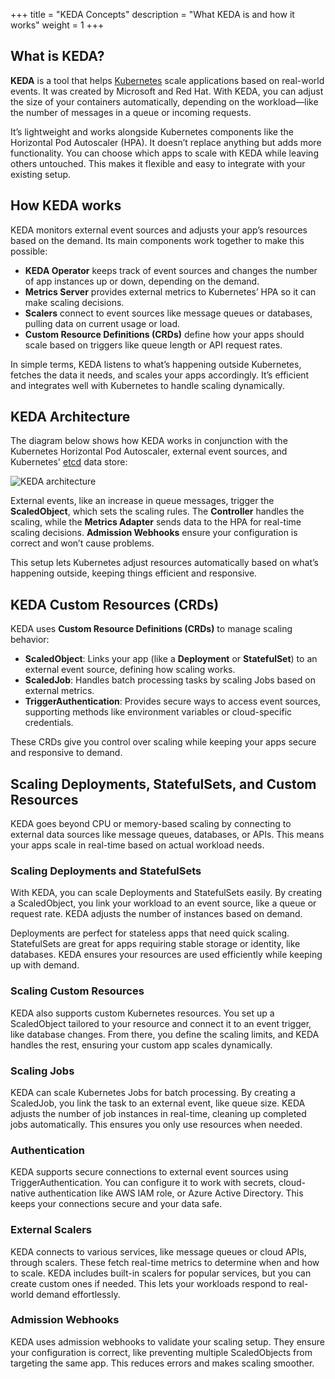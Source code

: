 +++
title = "KEDA Concepts"
description = "What KEDA is and how it works"
weight = 1
+++

## What is KEDA?

**KEDA** is a tool that helps [Kubernetes](https://kubernetes.io) scale applications based on real-world events. It was created by Microsoft and Red Hat. With KEDA, you can adjust the size of your containers automatically, depending on the workload—like the number of messages in a queue or incoming requests.

It’s lightweight and works alongside Kubernetes components like the Horizontal Pod Autoscaler (HPA). It doesn’t replace anything but adds more functionality. You can choose which apps to scale with KEDA while leaving others untouched. This makes it flexible and easy to integrate with your existing setup.

## How KEDA works

KEDA monitors external event sources and adjusts your app’s resources based on the demand. Its main components work together to make this possible:

* **KEDA Operator** keeps track of event sources and changes the number of app instances up or down, depending on the demand.
* **Metrics Server** provides external metrics to Kubernetes’ HPA so it can make scaling decisions.
* **Scalers** connect to event sources like message queues or databases, pulling data on current usage or load.
* **Custom Resource Definitions (CRDs)** define how your apps should scale based on triggers like queue length or API request rates.

In simple terms, KEDA listens to what’s happening outside Kubernetes, fetches the data it needs, and scales your apps accordingly. It’s efficient and integrates well with Kubernetes to handle scaling dynamically.

## KEDA Architecture

The diagram below shows how KEDA works in conjunction with the Kubernetes Horizontal Pod Autoscaler, external event sources, and Kubernetes' [etcd](https://etcd.io) data store:

![KEDA architecture](/img/keda-arch.png)

External events, like an increase in queue messages, trigger the **ScaledObject**, which sets the scaling rules. The **Controller** handles the scaling, while the **Metrics Adapter** sends data to the HPA for real-time scaling decisions. **Admission Webhooks** ensure your configuration is correct and won’t cause problems.

This setup lets Kubernetes adjust resources automatically based on what’s happening outside, keeping things efficient and responsive.

## KEDA Custom Resources (CRDs)

KEDA uses **Custom Resource Definitions (CRDs)** to manage scaling behavior:

* **ScaledObject**: Links your app (like a **Deployment** or **StatefulSet**) to an external event source, defining how scaling works.
* **ScaledJob**: Handles batch processing tasks by scaling Jobs based on external metrics.
* **TriggerAuthentication**: Provides secure ways to access event sources, supporting methods like environment variables or cloud-specific credentials.

These CRDs give you control over scaling while keeping your apps secure and responsive to demand.

## Scaling Deployments, StatefulSets, and Custom Resources

KEDA goes beyond CPU or memory-based scaling by connecting to external data sources like message queues, databases, or APIs. This means your apps scale in real-time based on actual workload needs.

### Scaling Deployments and StatefulSets

With KEDA, you can scale Deployments and StatefulSets easily. By creating a ScaledObject, you link your workload to an event source, like a queue or request rate. KEDA adjusts the number of instances based on demand.

Deployments are perfect for stateless apps that need quick scaling. StatefulSets are great for apps requiring stable storage or identity, like databases. KEDA ensures your resources are used efficiently while keeping up with demand.

### Scaling Custom Resources

KEDA also supports custom Kubernetes resources. You set up a ScaledObject tailored to your resource and connect it to an event trigger, like database changes. From there, you define the scaling limits, and KEDA handles the rest, ensuring your custom app scales dynamically.

### Scaling Jobs

KEDA can scale Kubernetes Jobs for batch processing. By creating a ScaledJob, you link the task to an external event, like queue size. KEDA adjusts the number of job instances in real-time, cleaning up completed jobs automatically. This ensures you only use resources when needed.

### Authentication

KEDA supports secure connections to external event sources using TriggerAuthentication. You can configure it to work with secrets, cloud-native authentication like AWS IAM role, or Azure Active Directory. This keeps your connections secure and your data safe.

### External Scalers

KEDA connects to various services, like message queues or cloud APIs, through scalers. These fetch real-time metrics to determine when and how to scale. KEDA includes built-in scalers for popular services, but you can create custom ones if needed. This lets your workloads respond to real-world demand effortlessly.

### Admission Webhooks

KEDA uses admission webhooks to validate your scaling setup. They ensure your configuration is correct, like preventing multiple ScaledObjects from targeting the same app. This reduces errors and makes scaling smoother.